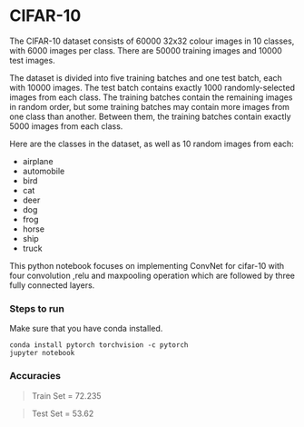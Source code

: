 # CIFAR-10
The CIFAR-10 dataset consists of 60000 32x32 colour images in 10 classes, with 6000 images per class. There are 50000 training images and 10000 test images. 

The dataset is divided into five training batches and one test batch, each with 10000 images. The test batch contains exactly 1000 randomly-selected images from each class. The training batches contain the remaining images in random order, but some training batches may contain more images from one class than another. Between them, the training batches contain exactly 5000 images from each class. 

Here are the classes in the dataset, as well as 10 random images from each:

  * airplane										 
  * automobile										
  * bird										
  * cat										
  * deer										
  * dog										
  * frog										
  * horse										
  * ship										
  * truck										

This python notebook focuses on implementing ConvNet for cifar-10 with four convolution ,relu and maxpooling operation which are followed by three fully connected layers.

### Steps to run 
Make sure that you have conda installed.
```
conda install pytorch torchvision -c pytorch
jupyter notebook
```

### Accuracies

>Train Set = 72.235
    
>Test Set = 53.62


